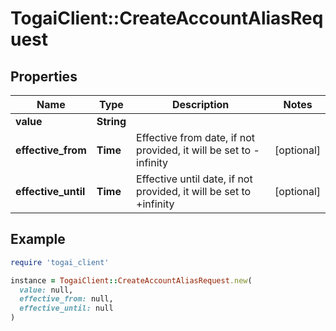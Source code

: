 # TogaiClient::CreateAccountAliasRequest

## Properties

| Name | Type | Description | Notes |
| ---- | ---- | ----------- | ----- |
| **value** | **String** |  |  |
| **effective_from** | **Time** | Effective from date, if not provided, it will be set to -infinity | [optional] |
| **effective_until** | **Time** | Effective until date, if not provided, it will be set to +infinity | [optional] |

## Example

```ruby
require 'togai_client'

instance = TogaiClient::CreateAccountAliasRequest.new(
  value: null,
  effective_from: null,
  effective_until: null
)
```

